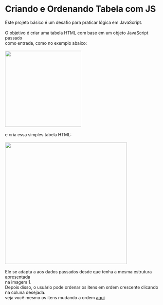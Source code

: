 # Criando e Ordenando Tabela com JS
Este projeto básico é um desafio para praticar lógica em JavaScript.<br><br>
O objetivo é criar uma tabela HTML com base em um objeto JavaScript passado <br>
como entrada, como no exemplo abaixo:<br><br>
<img src="" width=250></img><br><br>
e cria essa simples tabela HTML:<br><br>
<img src="" width=400></img><br><br>
Ele se adapta a aos dados passados desde que tenha a mesma estrutura apresentada<br>
na imagem 1.<br>
Depois disso, o usuário pode ordenar os itens em ordem crescente clicando<br>
na coluna desejada.<br>
veja você mesmo os itens mudando a ordem <a href="">aqui</a>

